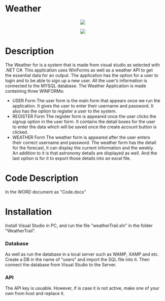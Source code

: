 # Weather
<p align="center">
  <img src="./Screenshot/Login.PNG" />
</p>

<p align="center">
  <img src="./Screenshot/weekly.PNG" />
</p>

# Description
The Weather for is a system that is made from visual studio as selected with .NET C#. This application uses WinForms as well as a weather API to get the essential data for an output. The application has the option for a user to login and to be able to sign up a new user. All the user’s information is connected to the MYSQL database.
The Weather Application is made containing three WINFORMs:
*	USER Form
The user form is the main form that appears once we run the application. It gives the user to enter their username and password. It also has the option to register a user to the system.
*	REGISTER Form
The register form is appeared once the user clicks the signup option in the user form. It contains the detail boxes for the user to enter the data which will be saved once the create account button is clicked. 
*	WEATHER Form
The weather form is appeared after the user enters their correct username and password. The weather form has the detail for the forecast, it can display the current information and the weekly. An addition to it is that astronomy details are displayed as well. And the last option is for it to export those details into an excel file.



# Code Description
In the WORD document as "Code.docx"

# Installation
Install Visual Studio in PC, and run the file "weatherTrail.sln" in the folder "WeatherTrail". 
### Database
As well as run the database in a local server such as WAMP, XAMP and etc. Create a DB in the name of "users" and import the SQL file into it. 
Then connect the database from Visual Studio to the Server.
### API
The API key is usuable. However, if is case it is not active, make one of your own from host and replace it.

